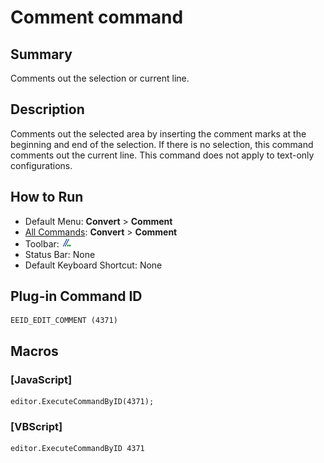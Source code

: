 # Comment command

## Summary

Comments out the selection or current line.

## Description

Comments out the selected area by inserting the comment marks at the beginning and end of the selection. If there is no selection, this command comments out the current line. This command does not apply to text-only
configurations.

## How to Run

- Default Menu: **Convert** \> **Comment**
- [All Commands](../tools/all_commands): **Convert** \> **Comment**
- Toolbar: ![](../../images/editcomment.png)
- Status Bar: None
- Default Keyboard Shortcut: None

## Plug-in Command ID

```
EEID_EDIT_COMMENT (4371)
```

## Macros

### \[JavaScript\]

```
editor.ExecuteCommandByID(4371);
```

### \[VBScript\]

```
editor.ExecuteCommandByID 4371
```
